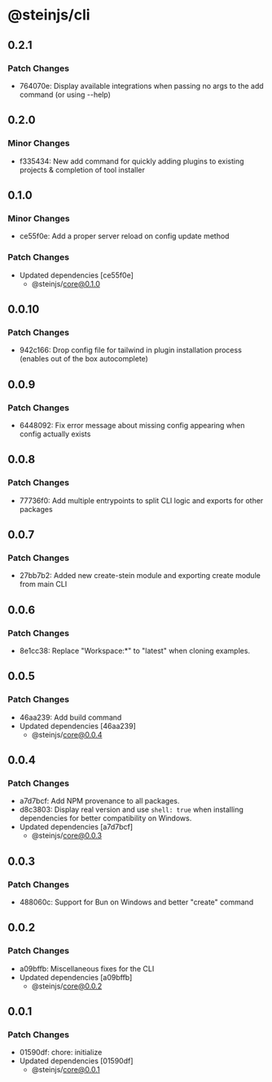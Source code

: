 # @steinjs/cli

## 0.2.1

### Patch Changes

- 764070e: Display available integrations when passing no args to the add command (or using --help)

## 0.2.0

### Minor Changes

- f335434: New add command for quickly adding plugins to existing projects & completion of tool installer

## 0.1.0

### Minor Changes

- ce55f0e: Add a proper server reload on config update method

### Patch Changes

- Updated dependencies [ce55f0e]
  - @steinjs/core@0.1.0

## 0.0.10

### Patch Changes

- 942c166: Drop config file for tailwind in plugin installation process (enables out of the box autocomplete)

## 0.0.9

### Patch Changes

- 6448092: Fix error message about missing config appearing when config actually exists

## 0.0.8

### Patch Changes

- 77736f0: Add multiple entrypoints to split CLI logic and exports for other packages

## 0.0.7

### Patch Changes

- 27bb7b2: Added new create-stein module and exporting create module from main CLI

## 0.0.6

### Patch Changes

- 8e1cc38: Replace "Workspace:\*" to "latest" when cloning examples.

## 0.0.5

### Patch Changes

- 46aa239: Add build command
- Updated dependencies [46aa239]
  - @steinjs/core@0.0.4

## 0.0.4

### Patch Changes

- a7d7bcf: Add NPM provenance to all packages.
- d8c3803: Display real version and use `shell: true` when installing dependencies for better compatibility on Windows.
- Updated dependencies [a7d7bcf]
  - @steinjs/core@0.0.3

## 0.0.3

### Patch Changes

- 488060c: Support for Bun on Windows and better "create" command

## 0.0.2

### Patch Changes

- a09bffb: Miscellaneous fixes for the CLI
- Updated dependencies [a09bffb]
  - @steinjs/core@0.0.2

## 0.0.1

### Patch Changes

- 01590df: chore: initialize
- Updated dependencies [01590df]
  - @steinjs/core@0.0.1
